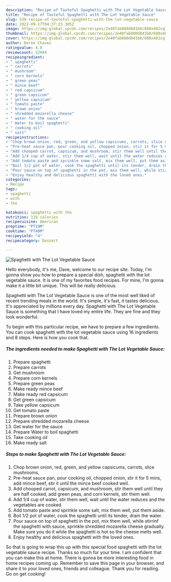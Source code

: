```yaml
---
description: "Recipe of Tasteful Spaghetti with The Lot Vegetable Sauce"
title: "Recipe of Tasteful Spaghetti with The Lot Vegetable Sauce"
slug: 539-recipe-of-tasteful-spaghetti-with-the-lot-vegetable-sauce
date: 2022-09-17T04:37:23.305Z
image: https://img-global.cpcdn.com/recipes/2e40fab880d841b0/680x482cq70/spaghetti-with-the-lot-vegetable-sauce-recipe-main-photo.jpg
thumbnail: https://img-global.cpcdn.com/recipes/2e40fab880d841b0/680x482cq70/spaghetti-with-the-lot-vegetable-sauce-recipe-main-photo.jpg
cover: https://img-global.cpcdn.com/recipes/2e40fab880d841b0/680x482cq70/spaghetti-with-the-lot-vegetable-sauce-recipe-main-photo.jpg
author: Derek Chavez
ratingvalue: 4.8
reviewcount: 22944
recipeingredient:
- " spaghetti"
- " carrots"
- " mushroom"
- " corn kernels"
- " green peas"
- " mince beef"
- " red capsicum"
- " green capsicum"
- " yellow capsicum"
- " tomato paste"
- " brown onion"
- " shredded mozarella cheese"
- " water for the sauce"
- " Water to boil spaghetti"
- " cooking oil"
- " salt"
recipeinstructions:
- "Chop brown onion, red, green, and yellow capsicums, carrots, slice mushrooms,"
- "Pre-heat sauce pan, pour cooking oil, chopped onion, stir it for 5 mins, add mince beef, stir it until the mince beef cooked well."
- "Add chooped carrot, capsicum, and mushroom, stir them well until they are half cooked, add green peas, and corn kernels, stir them well."
- "Add 1/4 cup of water, stir them well, wait until the water reduces and the vegetables are cooked."
- "Add tomato paste and sprinkle some salt, mix them well, put them aside."
- "Boil 1/2 pot of water, cook the spaghetti until its tender, drain the water."
- "Pour sauce on top of spaghetti in the pot, mix them well, while stirrinf the spaghetti with sauce, sprinkle shredded mozarella cheese gradually. Make sure you do it while the spaghetti is hot so the cheese melts well."
- "Enjoy healthy and delicious spaghetti with the loved ones."
categories:
- Recipe
tags:
- spaghetti
- with
- the

katakunci: spaghetti with the 
nutrition: 119 calories
recipecuisine: American
preptime: "PT19M"
cooktime: "PT40M"
recipeyield: "4"
recipecategory: Dessert

---
```



![Spaghetti with The Lot Vegetable Sauce](https://img-global.cpcdn.com/recipes/2e40fab880d841b0/680x482cq70/spaghetti-with-the-lot-vegetable-sauce-recipe-main-photo.jpg)

Hello everybody, it's me, Dave, welcome to our recipe site. Today, I'm gonna show you how to prepare a special dish, spaghetti with the lot vegetable sauce. It is one of my favorites food recipes. For mine, I'm gonna make it a little bit unique. This will be really delicious.

Spaghetti with The Lot Vegetable Sauce is one of the most well liked of recent trending meals in the world. It's simple, it's fast, it tastes delicious. It's appreciated by millions every day. Spaghetti with The Lot Vegetable Sauce is something that I have loved my entire life. They are fine and they look wonderful.




To begin with this particular recipe, we have to prepare a few ingredients. You can cook spaghetti with the lot vegetable sauce using 16 ingredients and 8 steps. Here is how you cook that.

<!--inarticleads1-->

##### The ingredients needed to make Spaghetti with The Lot Vegetable Sauce:

1. Prepare  spaghetti
1. Prepare  carrots
1. Get  mushroom
1. Prepare  corn kernels
1. Prepare  green peas
1. Make ready  mince beef
1. Make ready  red capsicum
1. Get  green capsicum
1. Take  yellow capsicum
1. Get  tomato paste
1. Prepare  brown onion
1. Prepare  shredded mozarella cheese
1. Get  water for the sauce
1. Prepare  Water to boil spaghetti
1. Take  cooking oil
1. Make ready  salt




<!--inarticleads2-->

##### Steps to make Spaghetti with The Lot Vegetable Sauce:

1. Chop brown onion, red, green, and yellow capsicums, carrots, slice mushrooms,
1. Pre-heat sauce pan, pour cooking oil, chopped onion, stir it for 5 mins, add mince beef, stir it until the mince beef cooked well.
1. Add chooped carrot, capsicum, and mushroom, stir them well until they are half cooked, add green peas, and corn kernels, stir them well.
1. Add 1/4 cup of water, stir them well, wait until the water reduces and the vegetables are cooked.
1. Add tomato paste and sprinkle some salt, mix them well, put them aside.
1. Boil 1/2 pot of water, cook the spaghetti until its tender, drain the water.
1. Pour sauce on top of spaghetti in the pot, mix them well, while stirrinf the spaghetti with sauce, sprinkle shredded mozarella cheese gradually. Make sure you do it while the spaghetti is hot so the cheese melts well.
1. Enjoy healthy and delicious spaghetti with the loved ones.




So that is going to wrap this up with this special food spaghetti with the lot vegetable sauce recipe. Thanks so much for your time. I am confident that you can make this at home. There is gonna be more interesting food in home recipes coming up. Remember to save this page in your browser, and share it to your loved ones, friends and colleague. Thank you for reading. Go on get cooking!
